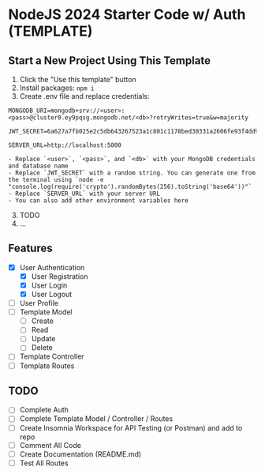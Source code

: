# NodeJS 2024 Starter Code w/ Auth (TEMPLATE)

## Start a New Project Using This Template

1. Click the "Use this template" button
2. Install packages: `npm i`
3. Create .env file and replace credentials:

```.env
MONGODB_URI=mongodb+srv://<user>:<pass>@cluster0.ey9pqsg.mongodb.net/<db>?retryWrites=true&w=majority

JWT_SECRET=6a627a7fb025e2c5db643267523a1c801c1178bed30331a2606fe93f4dd9aa7b

SERVER_URL=http://localhost:5000
```

    - Replace `<user>`, `<pass>`, and `<db>` with your MongoDB credentials and database name
    - Replace `JWT_SECRET` with a random string. You can generate one from the terminal using `node -e "console.log(require('crypto').randomBytes(256).toString('base64'))"`
    - Replace `SERVER_URL` with your server URL
    - You can also add other environment variables here

3. TODO
4. ...

## Features

- [x] User Authentication
  - [x] User Registration
  - [x] User Login
  - [x] User Logout
- [ ] User Profile
- [ ] Template Model
  - [ ] Create
  - [ ] Read
  - [ ] Update
  - [ ] Delete
- [ ] Template Controller
- [ ] Template Routes

## TODO

- [ ] Complete Auth
- [ ] Complete Template Model / Controller / Routes
- [ ] Create Insomnia Workspace for API Testing (or Postman) and add to repo
- [ ] Comment All Code
- [ ] Create Documentation (README.md)
- [ ] Test All Routes
